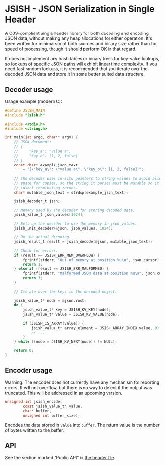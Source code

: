 # JSISH - JSON Serialization in Single Header

A C89-compliant single header library for both decoding and encoding JSON data,
without making any heap allocations for either operation. It's been written for
minimalism of both sources and binary size rather than for speed of processing,
though it should perform OK in that regard.

It does not implement any hash tables or binary trees for key-value lookups, so
lookups of specific JSON paths will exhibit linear time complexity. If you need
fast random lookups, it is recommended that you iterate over the decoded JSON
data and store it in some better suited data structure.

## Decoder usage

Usage example (modern C):

```c
#define JSISH_MAIN
#include "jsish.h"

#include <stdio.h>
#include <string.h>

int main(int argc, char** argv) {
    // JSON document:
    // {
    //     "key_a": "value a",
    //     "key_b": [1, 2, false]
    // }
    const char* example_json_text
        = "{\"key_a\": \"value a\", \"key_b\": [1, 2, false]}";
    
    // The decoder uses in-situ pointers to string values to avoid allocating
    // space for copies, so the string it parses must be mutable so it can
    // insert terminating zeroes.
    char* mutable_json_text = strdup(example_json_text);

    jsish_decoder_t json;

    // Memory used by the decoder for storing decoded data.
    jsish_value_t json_values[1024];

    // Sets up the decoder to use the memory in json_values.
    jsish_init_decoder(&json, json_values, 1024);

    // Do the actual decoding.
    jsish_result_t result = jsish_decode(&json, mutable_json_text);

    // Check for errors.
    if (result == JSISH_ERR_MEM_OVERFLOW) {
        fprintf(stderr, "Out of memory at position %u\n", json.cursor);
        return 1;
    } else if (result == JSISH_ERR_MALFORMED) {
        fprintf(stderr, "Malformed JSON data at position %u\n", json.cursor);
        return 1;
    }

    // Iterate over the keys in the decoded object.
    
    jsish_value_t* node = &json.root;
    do {
        jsish_value_t* key = JSISH_KV_KEY(node);
        jsish_value_t* value = JSISH_KV_VALUE(node);

        if (JSISH_IS_ARRAY(value)) {
            jsish_value_t* array_element = JSISH_ARRAY_INDEX(value, 0);
            // ...
        }
    } while ((node = JSISH_KV_NEXT(node)) != NULL);

    return 0;
}
```

## Encoder usage

Warning: The encoder does not currently have any mechanism for reporting
errors. It will not overflow, but there is no way to detect if the output was
truncated. This will be addressed in an upcoming version.

```c
unsigned int jsish_encode(
		const jsish_value_t* value,
		char* buffer,
		unsigned int buffer_size);
```

Encodes the data stored in `value` into `buffer`. The return value is the number
of bytes written to the buffer.

## API

See the section marked "Public API" in [the header file](jsish.h).

